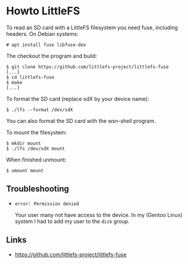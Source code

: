 Howto LittleFS
==============

To read an SD card with a LittleFS filesystem you need fuse, including headers.
On Debian systems:

    # apt install fuse libfuse-dev

The checkout the program and build:

    $ git clone https://github.com/littlefs-project/littlefs-fuse
    [...]
    $ cd littlefs-fuse
    $ make
    [...]

To format the SD card (replace sdX by your device name):

    $ ./lfs --format /dev/sdX

You can also format the SD card with the wsn-shell program.

To mount the filesystem:

    $ mkdir mount
    $ ./lfs /dev/sdX mount

When finished unmount:

    $ umount mount


Troubleshooting
---------------

- ``error: Permission denied``

  Your user many not have access to the device. In my (Gentoo Linux) system I
  had to add my user to the ``disk`` group.


Links
-----

- https://github.com/littlefs-project/littlefs-fuse
